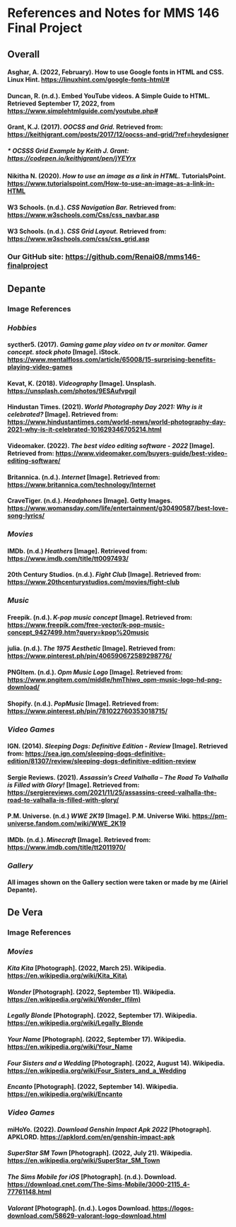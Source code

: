 # References and Notes for MMS 146 Final Project

## Overall

#### Asghar, A. (2022, February). How to use Google fonts in HTML and CSS. Linux Hint. https://linuxhint.com/google-fonts-html/#
#### Duncan, R. (n.d.). Embed YouTube videos. A Simple Guide to HTML. Retrieved September 17, 2022, from https://www.simplehtmlguide.com/youtube.php#
#### Grant, K.J. (2017). _OOCSS and Grid._ Retrieved from: https://keithjgrant.com/posts/2017/12/oocss-and-grid/?ref=heydesigner
##### * OCSSS Grid Example by Keith J. Grant: https://codepen.io/keithjgrant/pen/jYEYrx
#### Nikitha N. (2020). _How to use an image as a link in HTML._ TutorialsPoint. https://www.tutorialspoint.com/How-to-use-an-image-as-a-link-in-HTML
#### W3 Schools. (n.d.). _CSS Navigation Bar._ Retrieved from: https://www.w3schools.com/Css/css_navbar.asp
#### W3 Schools. (n.d.). _CSS Grid Layout._ Retrieved from: https://www.w3schools.com/css/css_grid.asp

### Our GitHub site: https://github.com/Renai08/mms146-finalproject

## Depante
### Image References

### ___Hobbies___
#### sycther5. (2017). _Gaming game play video on tv or monitor. Gamer concept. stock photo_ [Image]. iStock. https://www.mentalfloss.com/article/65008/15-surprising-benefits-playing-video-games
#### Kevat, K. (2018). _Videography_ [Image].  Unsplash. https://unsplash.com/photos/9ESAufvpgjI
#### Hindustan Times. (2021). _World Photography Day 2021: Why is it celebrated?_ [Image]. Retrieved from: https://www.hindustantimes.com/world-news/world-photography-day-2021-why-is-it-celebrated-101629346705214.html
#### Videomaker. (2022). _The best video editing software - 2022_ [Image]. Retrieved from: https://www.videomaker.com/buyers-guide/best-video-editing-software/
#### Britannica. (n.d.). _Internet_ [Image]. Retrieved from: https://www.britannica.com/technology/Internet
#### CraveTiger. (n.d.). _Headphones_ [Image]. Getty Images. https://www.womansday.com/life/entertainment/g30490587/best-love-song-lyrics/

### _Movies_
#### IMDb. (n.d.) _Heathers_ [Image]. Retrieved from: https://www.imdb.com/title/tt0097493/
#### 20th Century Studios. (n.d.). _Fight Club_ [Image]. Retrieved from: https://www.20thcenturystudios.com/movies/fight-club

### _Music_
#### Freepik. (n.d.). _K-pop music concept_ [Image]. Retrieved from: https://www.freepik.com/free-vector/k-pop-music-concept_9427499.htm?query=kpop%20music
#### julia. (n.d.). _The 1975 Aesthetic_ [Image]. Retrieved from: https://www.pinterest.ph/pin/406590672589298776/
#### PNGItem. (n.d.). _Opm Music Logo_ [Image]. Retrieved from: https://www.pngitem.com/middle/hmThiwo_opm-music-logo-hd-png-download/
#### Shopify. (n.d.). _PopMusic_ [Image]. Retrieved from: https://www.pinterest.ph/pin/781022760353018715/

### _Video Games_
#### IGN. (2014). _Sleeping Dogs: Definitive Edition - Review_ [Image]. Retrieved from: https://sea.ign.com/sleeping-dogs-definitive-edition/81307/review/sleeping-dogs-definitive-edition-review
#### Sergie Reviews. (2021). _Assassin’s Creed Valhalla – The Road To Valhalla is Filled with Glory!_ [Image]. Retrieved from: https://sergiereviews.com/2021/11/25/assassins-creed-valhalla-the-road-to-valhalla-is-filled-with-glory/
#### P.M. Universe. (n.d.) _WWE 2K19_ [Image]. P.M. Universe Wiki. https://pm-universe.fandom.com/wiki/WWE_2K19
#### IMDb. (n.d.). _Minecraft_ [Image]. Retrieved from: https://www.imdb.com/title/tt2011970/

### _Gallery_
#### All images shown on the Gallery section were taken or made by me (Airiel Depante).

## De Vera
### Image References

### _Movies_
#### _Kita Kita_ [Photograph]. (2022, March 25). Wikipedia. https://en.wikipedia.org/wiki/Kita_Kita\
#### _Wonder_ [Photograph]. (2022, September 11). Wikipedia. https://en.wikipedia.org/wiki/Wonder_(film)
#### _Legally Blonde_ [Photograph]. (2022, September 17). Wikipedia. https://en.wikipedia.org/wiki/Legally_Blonde
#### _Your Name_ [Photograph]. (2022, September 17). Wikipedia. https://en.wikipedia.org/wiki/Your_Name
#### _Four Sisters and a Wedding_ [Photograph]. (2022, August 14). Wikipedia. https://en.wikipedia.org/wiki/Four_Sisters_and_a_Wedding
#### _Encanto_ [Photograph]. (2022, September 14). Wikipedia. https://en.wikipedia.org/wiki/Encanto

### _Video Games_
#### miHoYo. (2022). _Download Genshin Impact Apk 2022_ [Photograph]. APKLORD. https://apklord.com/en/genshin-impact-apk
#### _SuperStar SM Town_ [Photograph]. (2022, July 21). Wikipedia. https://en.wikipedia.org/wiki/SuperStar_SM_Town
#### _The Sims Mobile for iOS_ [Photograph]. (n.d.). Download. https://download.cnet.com/The-Sims-Mobile/3000-2115_4-77761148.html
#### _Valorant_ [Photograph]. (n.d.). Logos Download. https://logos-download.com/58629-valorant-logo-download.html
